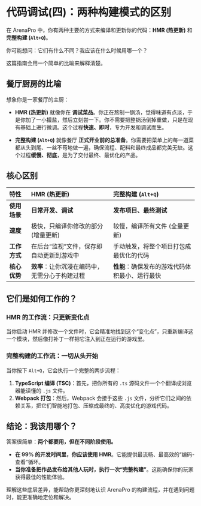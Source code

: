 # 代码调试(四)：两种构建模式的区别

在 ArenaPro 中，你有两种主要的方式来编译和更新你的代码：**HMR (热更新)** 和 **完整构建 (`Alt+Q`)**。

你可能想问：它们有什么不同？我应该在什么时候用哪一个？

这篇指南会用一个简单的比喻来解释清楚。

## 餐厅厨房的比喻

想象你是一家餐厅的主厨：

- **HMR (热更新)** 就像你在 **调试菜品**。你正在熬制一锅汤，觉得味道有点淡，于是你加了一小撮盐，然后立刻尝一下。你不需要把整锅汤倒掉重做，只是在现有基础上进行微调。这个过程**快速、即时**，专为开发和调试而生。

- **完整构建 (`Alt+Q`)** 就像餐厅 **正式开业前的总准备**。你需要把菜单上的每一道菜都从头到尾、一丝不苟地做一遍，确保流程、配料和最终成品都完美无缺。这个过程**缓慢、彻底**，是为了交付最终、最优化的产品。

## 核心区别

| 特性         | HMR (热更新)                                   | 完整构建 (`Alt+Q`)                             |
| :----------- | :--------------------------------------------- | :--------------------------------------------- |
| **使用场景** | **日常开发、调试**                             | **发布项目、最终测试**                         |
| **速度**     | 极快，只编译你修改的部分 (增量更新)            | 较慢，编译所有文件 (全量更新)                  |
| **工作方式** | 在后台“监视”文件，保存即自动更新到游戏中       | 手动触发，将整个项目打包成最优化的代码         |
| **核心优势** | **效率**：让你沉浸在编码中，无需分心于构建过程 | **性能**：确保发布的游戏代码体积最小、运行最快 |

## 它们是如何工作的？

### HMR 的工作流：只更新变化点

当你启动 HMR 并修改一个文件时，它会精准地找到这个“变化点”，只重新编译这一个模块，然后像打补丁一样把它注入到正在运行的游戏里。

### 完整构建的工作流：一切从头开始

当你按下 `Alt+Q`，它会执行一个完整的两步流程：

1.  **TypeScript 编译 (TSC)**：首先，把你所有的 `.ts` 源码文件一个个翻译成浏览器能读懂的 `.js` 文件。
2.  **Webpack 打包**：然后，Webpack 会接手这些 `.js` 文件，分析它们之间的依赖关系，把它们智能地打包、压缩成最终的、高度优化的游戏代码。

## 结论：我该用哪个？

答案很简单：**两个都要用，但在不同阶段使用。**

- **在 99% 的开发时间里，你应该使用 HMR**。它能提供最流畅、最高效的“编码-查看”循环。
- **当你准备把作品发布给其他人玩时，执行一次“完整构建”**。这能确保你的玩家获得最佳的性能体验。

理解这些底层差异，能帮助你更深刻地认识 ArenaPro 的构建流程，并在遇到问题时，能更准确地定位和解决。
